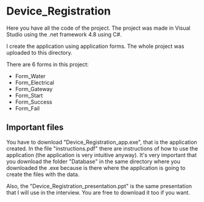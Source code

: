 # Device_Registration
Here you have all the code of the project. The project was made in Visual Studio using the .net framework 4.8 using C#.

I create the application using application forms. The whole project was uploaded to this directory.

There are 6 forms in this project:
  - Form_Water
  - Form_Electrical
  - Form_Gateway
  - Form_Start
  - Form_Success
  - Form_Fail

## Important files
You have to download "Device_Registration_app.exe", that is the application created. In the file "instructions.pdf" there are instructions of how to use the application (the application is very intuitive anyway). It's very important that you download the folder "Database" in the same directory where you downloaded the .exe because is there where the application is going to create the files with the data.

Also, the "Device_Registration_presentation.ppt" is the same presentation that I will use in the interview. You are free to download it too if you want.

